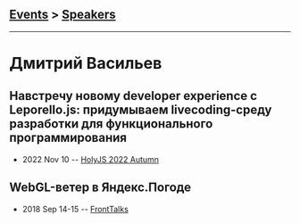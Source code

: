 ## [Events](../README.md) > [Speakers](../speakers.md)
---

# Дмитрий Васильев

## Навстречу новому developer experience с Leporello.js: придумываем livecoding-среду разработки для функционального программирования
- 2022 Nov 10 -- [HolyJS 2022 Autumn](https://www.youtube.com/watch?v=2v40dUEIvzE)    
## WebGL-ветер в Яндекс.Погоде
- 2018 Sep 14-15 -- [FrontTalks](https://events.yandex.ru/lib/talks/6245/)    
